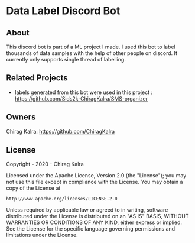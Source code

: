 # Data Label Discord Bot

## About
This discord bot is part of a ML project I made. I used this bot to label thousands of data samples with the help of other people on discord.
It currently only supports single thread of labelling.

## Related Projects
* labels generated from this bot were used in this project : https://github.com/Sids2k-ChiragKalra/SMS-organizer

## Owners
Chirag Kalra: https://github.com/ChiragKalra

## License
Copyright - 2020 - Chirag Kalra

Licensed under the Apache License, Version 2.0 (the "License");
you may not use this file except in compliance with the License.
You may obtain a copy of the License at

    http://www.apache.org/licenses/LICENSE-2.0

Unless required by applicable law or agreed to in writing, software
distributed under the License is distributed on an "AS IS" BASIS,
WITHOUT WARRANTIES OR CONDITIONS OF ANY KIND, either express or implied.
See the License for the specific language governing permissions and
limitations under the License.
